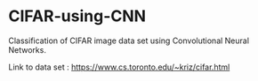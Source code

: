 # CIFAR-using-CNN
Classification of CIFAR image data set using Convolutional Neural Networks.    

Link to data set : https://www.cs.toronto.edu/~kriz/cifar.html
